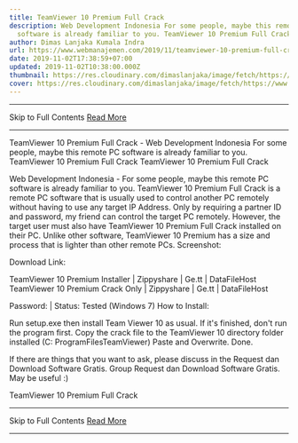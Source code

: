 ```yaml
---
title: TeamViewer 10 Premium Full Crack
description: Web Development Indonesia For some people, maybe this remote PC
  software is already familiar to you. TeamViewer 10 Premium Full Crack
author: Dimas Lanjaka Kumala Indra
url: https://www.webmanajemen.com/2019/11/teamviewer-10-premium-full-crack.html
date: 2019-11-02T17:38:59+07:00
updated: 2019-11-02T10:38:00.000Z
thumbnail: https://res.cloudinary.com/dimaslanjaka/image/fetch/https://www.bagas31.com/wp-content/uploads/2015/02/Untitled-2.jpg
cover: https://res.cloudinary.com/dimaslanjaka/image/fetch/https://www.bagas31.com/wp-content/uploads/2015/02/Untitled-2.jpg
---
```


<hr/> Skip to Full Contents <a href="https://www.webmanajemen.com/2019/11/teamviewer-10-premium-full-crack.html" rel="follow" class="button" id="read-more">Read More</a> <hr/> TeamViewer 10 Premium Full Crack - Web Development Indonesia For some people, maybe this remote PC software is already familiar to you. TeamViewer 10 Premium Full Crack TeamViewer 10 Premium Full Crack




   Web Development Indonesia - For some people, maybe this remote PC software is already familiar to you.  TeamViewer 10 Premium Full Crack is a remote PC software that is usually used to control another PC remotely without having to use any target IP Address.  Only by requiring a partner ID and password, my friend can control the target PC remotely.  However, the target user must also have TeamViewer 10 Premium Full Crack installed on their PC.  Unlike other software, TeamViewer 10 Premium has a size and process that is lighter than other remote PCs. 
  Screenshot: 
  
  Download Link: 

  TeamViewer 10 Premium Installer |  Zippyshare |  Ge.tt | DataFileHost 
  TeamViewer 10 Premium Crack Only |  Zippyshare |  Ge.tt | DataFileHost 

  Password:   |  Status: Tested (Windows 7) 
  How to Install: 

  Run setup.exe then install Team Viewer 10 as usual. 
  If it's finished, don't run the program first. 
  Copy the crack file to the TeamViewer 10 directory folder installed (C: ProgramFilesTeamViewer) 
  Paste and Overwrite. 
  Done. 

  If there are things that you want to ask, please discuss in the Request dan Download Software Gratis. Group Request dan Download Software Gratis. 
  May be useful :) 

  TeamViewer 10 Premium Full Crack <hr/> Skip to Full Contents <a href="https://www.webmanajemen.com/2019/11/teamviewer-10-premium-full-crack.html" rel="follow" class="button" id="read-more">Read More</a> <hr/>